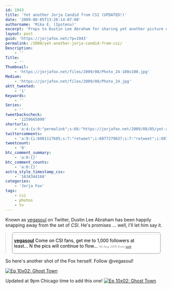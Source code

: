 ```yaml
---
id: 1943
title: 'Yet another Jorja Candid from CSI (UPDATED!)'
date: '2009-08-05T13:26:14-07:00'
authorname: 'Mika E. (Ipstenu)'
excerpt: 'Props to Dustin Lee Abraham for sharing yet another picture of Jorja on the set of _CSI_. (Updated at 9pm Central with a second photo!)'
layout: post
guid: 'https://jorjafox.net/?p=1943'
permalink: /2009/yet-another-jorja-candid-from-csi/
Description:
    - ''
Title:
    - ''
Thumbnail:
    - 'https://jorjafox.net/files/2009/08/Photo_24-100x100.jpg'
Medium:
    - 'https://jorjafox.net/files/2009/08/Photo_24.jpg'
aktt_tweeted:
    - '1'
Keywords:
    - ''
Series:
    - ''
tweetbackscheck:
    - '1259665099'
shorturls:
    - 'a:4:{s:9:"permalink";s:66:"https://jorjafox.net/2009/08/05/yet-another-jorja-candid-from-csi/";s:7:"tinyurl";s:26:"http://tinyurl.com/yeskbrn";s:4:"isgd";s:18:"http://is.gd/53nSc";s:5:"bitly";s:20:"http://bit.ly/12y6OE";}'
twittercomments:
    - 'a:9:{i:6081117685;s:7:"retweet";i:6077279637;s:7:"retweet";i:6077133489;s:7:"retweet";i:6075776793;s:7:"retweet";i:6074700769;s:7:"retweet";i:6070991295;s:7:"retweet";i:6070276884;s:7:"retweet";i:6070099185;s:7:"retweet";i:6069951789;s:7:"retweet";}'
tweetcount:
    - '9'
btc_comment_summary:
    - 'a:0:{}'
btc_comment_counts:
    - 'a:0:{}'
astra_style_timestamp_css:
    - '1634344168'
categories:
    - 'Jorja Fox'
tags:
    - csi
    - photos
    - tv
---
```


Known as <a href="http://twitter.com/vegasoul">vegasoul</a> on Twitter, Dustin Lee Abraham has been happily snapping away from the set of _CSI_. He's promises ... well, I'll let him say it.

<!-- QuoteURL styled embed start -->
<blockquote class="quoteurl-block" style="margin:0;padding:0;">
<ol class="quoteurl-quote" style="background-color:#fff;color:#000;padding:.4em;border:1px solid #888;-moz-border-radius: .5em;border-radius: .5em;width:90%;max-width:700px;margin:auto;">
	<li class="hentry status u-jorjafoxonline" style="clear:both;list-style:none;padding-top:.7em;padding-bottom:.7em;border-top:1px dashed #ccc;position:relative;background-color:#fff;">
	<div class="status-body" style="margin-right:30px;padding-right:1em;">
		<a class="author" style="font-weight:bold;" title="Jorja Fox: Online" href="http://twitter.com/vegasoul">vegasoul</a> <span class="entry-content" style="font-style:normal">Come on CSI fans, get me to 1,000 followers at least... N the pics will continue to flow...</span> <span class="meta entry-meta" style="color:#888;font-family:georgia;font-size:0.8em;font-style:italic;">  <span title="2009-08-04 21:55:28" class="published">04 Aug 2009</span>  <span>from <a href="http://twitter.com">web</a></span> </span> </div> <div class="actions" style="position:relative;clear:both;"></div> </li>
</ol> </blockquote>
<!-- QuoteURL embed end -->

So here's another shot of the Fox herself.  Follow @vegasoul!

<a href="https://jorjafox.net/gallery/tv/csi/pub/s10/1002-ghosttown02.jpg"><img class="ZenphotoPress_thumb " alt="Ep 10x02: Ghost Town" title="Ep 10x02: Ghost Town" src="https://jorjafox.net/gallery/cache/tv/csi/pub/s10/1002-ghosttown02_200_cw200_ch200_thumb.jpg"  /></a>

Updated at 9pm Chicago time to add this one!
<a href="https://jorjafox.net/gallery/tv/csi/pub/s10/1002-ghosttown03.jpg"><img class="ZenphotoPress_thumb " alt="Ep 10x02: Ghost Town" title="Ep 10x02: Ghost Town" src="https://jorjafox.net/gallery/cache/tv/csi/pub/s10/1002-ghosttown03_200_cw200_ch200_thumb.jpg"  /></a>
